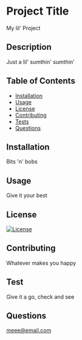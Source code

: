 # **Project Title**  
My lil' Project

## **Description**  
Just a lil' sumthin' sumthin'

## **Table of Contents**  
- [Installation](##installation)
- [Usage](##usage)
- [License](##license)
- [Contributing](##contributing)
- [Tests](##tests)
- [Questions](##questions)

## **Installation**  
Bits 'n' bobs

## **Usage**  
Give it your best

## **License** 
[![License](https://img.shields.io/badge/License-MIT-yellow.svg)](https://opensource.org/licenses/MIT)

## **Contributing**  
Whatever makes you happy 

## **Test**  
Give it a go, check and see

## **Questions**  
meee@email.com